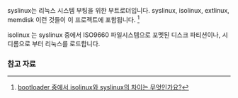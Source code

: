 syslinux는 리눅스 시스템 부팅을 위한 부트로더입니다.
syslinux, isolinux, extlinux, memdisk 이런 것들이 이 프로젝트에 포함됩니다. [^ubuntu-kr-23313]

isolinux 는 syslinux 중에서 ISO9660 파일시스템으로 포멧된 디스크 파티션이나, 시디롬으로 부터 리눅스를 로드합니다.

### 참고 자료

[^ubuntu-kr-23313]: [bootloader 중에서 isolinux와 syslinux의 차이는 무엇인가요?](https://forum.ubuntu-kr.org/viewtopic.php?f=10&t=23313)
